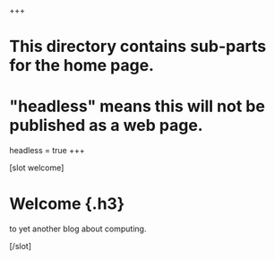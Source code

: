 +++
# This directory contains sub-parts for the home page.
# "headless" means this will not be published as a web page.
headless = true
+++

[slot welcome]
# Welcome {.h3}

to yet another blog about computing.

[/slot]
